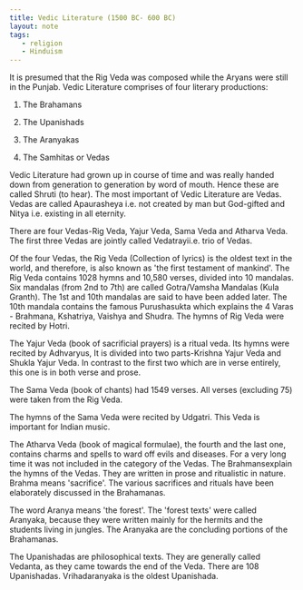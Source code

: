 ```yaml
---
title: Vedic Literature (1500 BC- 600 BC)
layout: note
tags:
   - religion
   - Hinduism 
---
```

It is presumed that the Rig Veda was composed while the Aryans were still in the Punjab. Vedic Literature comprises of four literary productions:

1. The Brahamans

2. The Upanishads

3. The Aranyakas

4. The Samhitas or Vedas


Vedic Literature had grown up in course of time and was really handed down from generation to generation by word of mouth. Hence these are called Shruti (to hear). The most important of Vedic Literature are Vedas. Vedas are called Apaurasheya i.e. not created by man but God-gifted and Nitya i.e. existing in all eternity.


There are four Vedas-Rig Veda, Yajur Veda, Sama Veda and Atharva Veda. The first three Vedas are jointly called Vedatrayii.e. trio of Vedas.


Of the four Vedas, the Rig Veda (Collection of lyrics) is the oldest text in the world, and therefore, is also known as 'the first testament of mankind'. The Rig Veda contains 1028 hymns and 10,580 verses, divided into 10 mandalas. Six mandalas (from 2nd to 7th) are called Gotra/Vamsha Mandalas (Kula Granth). The 1st and 10th mandalas are said to have been added later. The 10th mandala contains the famous Purushasukta which explains the 4 Varas - Brahmana, Kshatriya, Vaishya and Shudra. The hymns of Rig Veda were recited by Hotri.


The Yajur Veda (book of sacrificial prayers) is a ritual veda. Its hymns were recited by Adhvaryus, It is divided into two parts-Krishna Yajur Veda and Shukla Yajur Veda. In contrast to the first two which are in verse entirely, this one is in both verse and prose.


The Sama Veda (book of chants) had 1549 verses. All verses (excluding 75) were taken from the Rig Veda.


The hymns of the Sama Veda were recited by Udgatri. This Veda is important for Indian music.


The Atharva Veda (book of magical formulae), the fourth and the last one, contains charms and spells to ward off evils and diseases. For a very long time it was not included in the category of the Vedas. The Brahmansexplain the hymns of the Vedas. They are written in prose and ritualistic in nature. Brahma means 'sacrifice'. The various sacrifices and rituals have been elaborately discussed in the Brahamanas. 


The word Aranya means 'the forest'. The 'forest texts' were called Aranyaka, because they were written mainly for the hermits and the students living in jungles. The Aranyaka are the concluding portions of the Brahamanas.


The Upanishadas are philosophical texts. They are generally called Vedanta, as they came towards the end of the Veda. There are 108 Upanishadas. Vrihadaranyaka is the oldest Upanishada.

